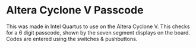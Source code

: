 # Altera Cyclone V Passcode
This was made in Intel Quartus to use on the Altera Cyclone V. This checks for a 6 digit passcode, shown by the seven segment displays on the board. Codes are entered using the switches & pushbuttons.
 
